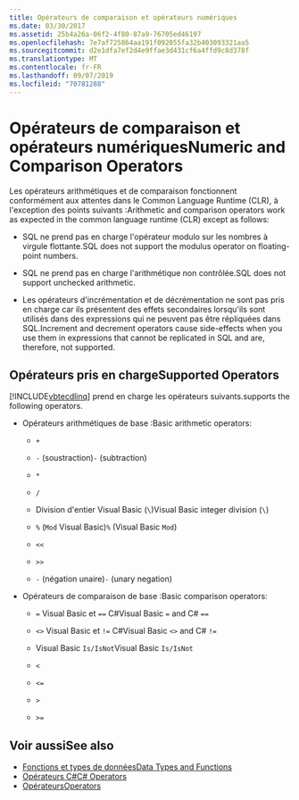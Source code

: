 ```yaml
---
title: Opérateurs de comparaison et opérateurs numériques
ms.date: 03/30/2017
ms.assetid: 25b4a26a-06f2-4f80-87a9-76705ed46197
ms.openlocfilehash: 7e7af725864aa191f092055fa32b403093321aa5
ms.sourcegitcommit: d2e1dfa7ef2d4e9ffae3d431cf6a4ffd9c8d378f
ms.translationtype: MT
ms.contentlocale: fr-FR
ms.lasthandoff: 09/07/2019
ms.locfileid: "70781288"
---
```

# <a name="numeric-and-comparison-operators"></a><span data-ttu-id="625d7-102">Opérateurs de comparaison et opérateurs numériques</span><span class="sxs-lookup"><span data-stu-id="625d7-102">Numeric and Comparison Operators</span></span>

<span data-ttu-id="625d7-103">Les opérateurs arithmétiques et de comparaison fonctionnent conformément aux attentes dans le Common Language Runtime (CLR), à l'exception des points suivants :</span><span class="sxs-lookup"><span data-stu-id="625d7-103">Arithmetic and comparison operators work as expected in the common language runtime (CLR) except as follows:</span></span>

- <span data-ttu-id="625d7-104">SQL ne prend pas en charge l'opérateur modulo sur les nombres à virgule flottante.</span><span class="sxs-lookup"><span data-stu-id="625d7-104">SQL does not support the modulus operator on floating-point numbers.</span></span>

- <span data-ttu-id="625d7-105">SQL ne prend pas en charge l'arithmétique non contrôlée.</span><span class="sxs-lookup"><span data-stu-id="625d7-105">SQL does not support unchecked arithmetic.</span></span>

- <span data-ttu-id="625d7-106">Les opérateurs d'incrémentation et de décrémentation ne sont pas pris en charge car ils présentent des effets secondaires lorsqu'ils sont utilisés dans des expressions qui ne peuvent pas être répliquées dans SQL.</span><span class="sxs-lookup"><span data-stu-id="625d7-106">Increment and decrement operators cause side-effects when you use them in expressions that cannot be replicated in SQL and are, therefore, not supported.</span></span>

## <a name="supported-operators"></a><span data-ttu-id="625d7-107">Opérateurs pris en charge</span><span class="sxs-lookup"><span data-stu-id="625d7-107">Supported Operators</span></span>

[!INCLUDE[vbtecdlinq](../../../../../../includes/vbtecdlinq-md.md)] <span data-ttu-id="625d7-108">prend en charge les opérateurs suivants.</span><span class="sxs-lookup"><span data-stu-id="625d7-108">supports the following operators.</span></span>

- <span data-ttu-id="625d7-109">Opérateurs arithmétiques de base :</span><span class="sxs-lookup"><span data-stu-id="625d7-109">Basic arithmetic operators:</span></span>

  - `+`

  - <span data-ttu-id="625d7-110">`-` (soustraction)</span><span class="sxs-lookup"><span data-stu-id="625d7-110">`-` (subtraction)</span></span>

  - `*`

  - `/`

  - <span data-ttu-id="625d7-111">Division d'entier Visual Basic (`\`)</span><span class="sxs-lookup"><span data-stu-id="625d7-111">Visual Basic integer division (`\`)</span></span>

  - <span data-ttu-id="625d7-112">`%` (`Mod` Visual Basic)</span><span class="sxs-lookup"><span data-stu-id="625d7-112">`%` (Visual Basic `Mod`)</span></span>

  - `<<`

  - `>>`

  - <span data-ttu-id="625d7-113">`-` (négation unaire)</span><span class="sxs-lookup"><span data-stu-id="625d7-113">`-` (unary negation)</span></span>

- <span data-ttu-id="625d7-114">Opérateurs de comparaison de base :</span><span class="sxs-lookup"><span data-stu-id="625d7-114">Basic comparison operators:</span></span>

  - <span data-ttu-id="625d7-115">`=` Visual Basic et `==` C#</span><span class="sxs-lookup"><span data-stu-id="625d7-115">Visual Basic `=` and C# `==`</span></span>

  - <span data-ttu-id="625d7-116">`<>` Visual Basic et `!=` C#</span><span class="sxs-lookup"><span data-stu-id="625d7-116">Visual Basic `<>` and C# `!=`</span></span>

  - <span data-ttu-id="625d7-117">Visual Basic `Is/IsNot`</span><span class="sxs-lookup"><span data-stu-id="625d7-117">Visual Basic `Is/IsNot`</span></span>

  - `<`

  - `<=`

  - `>`

  - `>=`

## <a name="see-also"></a><span data-ttu-id="625d7-118">Voir aussi</span><span class="sxs-lookup"><span data-stu-id="625d7-118">See also</span></span>

- [<span data-ttu-id="625d7-119">Fonctions et types de données</span><span class="sxs-lookup"><span data-stu-id="625d7-119">Data Types and Functions</span></span>](data-types-and-functions.md)
- [<span data-ttu-id="625d7-120">Opérateurs C#</span><span class="sxs-lookup"><span data-stu-id="625d7-120">C# Operators</span></span>](../../../../../csharp/language-reference/operators/index.md)
- [<span data-ttu-id="625d7-121">Opérateurs</span><span class="sxs-lookup"><span data-stu-id="625d7-121">Operators</span></span>](../../../../../visual-basic/language-reference/operators/index.md)
